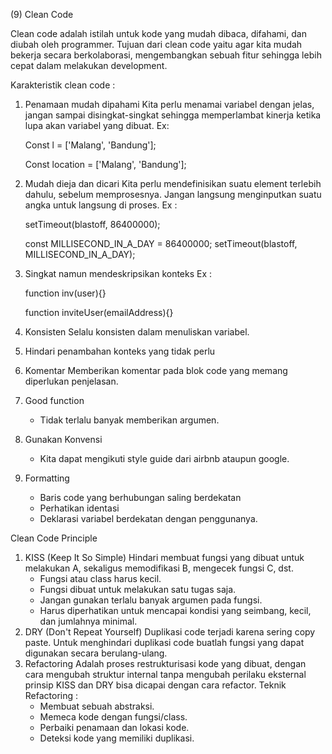 (9) Clean Code

Clean code adalah istilah untuk kode yang mudah dibaca, difahami, dan diubah oleh programmer. Tujuan dari clean code yaitu agar kita mudah bekerja secara berkolaborasi, mengembangkan sebuah fitur sehingga lebih cepat dalam melakukan development.

Karakteristik clean code :
1. Penamaan mudah dipahami
    Kita perlu menamai variabel dengan jelas, jangan sampai disingkat-singkat sehingga memperlambat kinerja ketika lupa akan variabel yang dibuat.
    Ex:
    <!-- Kurang tepat -->
    Const l = ['Malang', 'Bandung']; 
    <!-- Lebih Baik -->
    Const location = ['Malang', 'Bandung'];

2. Mudah dieja dan dicari
    Kita perlu mendefinisikan suatu element terlebih dahulu, sebelum memprosesnya. Jangan langsung menginputkan suatu angka untuk langsung di proses.
    Ex :
    <!-- Kurang tepat -->
    setTimeout(blastoff, 86400000);
    <!-- Lebih Baik -->
    const MILLISECOND_IN_A_DAY = 86400000;
    setTimeout(blastoff, MILLISECOND_IN_A_DAY);

3. Singkat namun mendeskripsikan konteks
    Ex :
    <!-- Kurang tepat -->
    function inv(user){}
    <!-- Lebih Baik -->
    function inviteUser(emailAddress){}

4. Konsisten
    Selalu konsisten dalam menuliskan variabel.
5. Hindari penambahan konteks yang tidak perlu
6. Komentar
    Memberikan komentar pada blok code yang memang diperlukan penjelasan.
7. Good function
    - Tidak terlalu banyak memberikan argumen.
8. Gunakan Konvensi
    - Kita dapat mengikuti style guide dari airbnb ataupun google.
9. Formatting
    - Baris code yang berhubungan saling berdekatan
    - Perhatikan identasi
    - Deklarasi variabel berdekatan dengan penggunanya.

Clean Code Principle
1. KISS (Keep It So Simple)
    Hindari membuat fungsi yang dibuat untuk melakukan A, sekaligus memodifikasi B, mengecek fungsi C, dst.
    - Fungsi atau class harus kecil.
    - Fungsi dibuat untuk melakukan satu tugas saja.
    - Jangan gunakan terlalu banyak argumen pada fungsi.
    - Harus diperhatikan untuk mencapai kondisi yang seimbang, kecil, dan jumlahnya minimal.
2. DRY (Don't Repeat Yourself)
    Duplikasi code terjadi karena sering copy paste. Untuk menghindari duplikasi code buatlah fungsi yang dapat digunakan secara berulang-ulang.
3. Refactoring
    Adalah proses restrukturisasi kode yang dibuat, dengan cara mengubah struktur internal tanpa mengubah perilaku eksternal prinsip KISS dan DRY bisa dicapai dengan cara refactor.
    Teknik Refactoring :
    - Membuat sebuah abstraksi.
    - Memeca kode dengan fungsi/class.
    - Perbaiki penamaan dan lokasi kode.
    - Deteksi kode yang memiliki duplikasi.